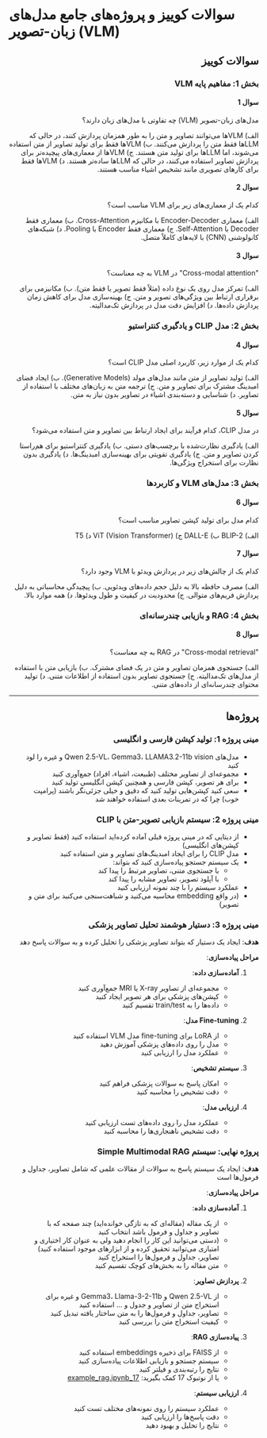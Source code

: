 
# سوالات کوییز و پروژه‌های جامع مدل‌های زبان-تصویر (VLM)

<div dir="rtl">

## سوالات کوییز

### بخش 1: مفاهیم پایه VLM

#### سوال 1
مدل‌های زبان-تصویر (VLM) چه تفاوتی با مدل‌های زبان دارند؟

الف) VLMها می‌توانند تصاویر و متن را به طور همزمان پردازش کنند، در حالی که LLMها فقط متن را پردازش می‌کنند.
ب) VLMها فقط برای تولید تصاویر از متن استفاده می‌شوند، اما LLMها برای تولید متن هستند.
ج) VLMها از معماری‌های پیچیده‌تر برای پردازش تصاویر استفاده می‌کنند، در حالی که LLMها ساده‌تر هستند.
د) VLMها فقط برای کارهای تصویری مانند تشخیص اشیاء مناسب هستند.

#### سوال 2
کدام یک از معماری‌های زیر برای VLM مناسب است؟

الف) معماری Encoder-Decoder با مکانیزم Cross-Attention.
ب) معماری فقط Decoder با Self-Attention.
ج) معماری فقط Encoder با Pooling.
د) شبکه‌های کانولوشنی (CNN) با لایه‌های کاملاً متصل.


#### سوال 3
"Cross-modal attention" در VLM به چه معناست؟

الف) تمرکز مدل روی یک نوع داده (مثلاً فقط تصویر یا فقط متن).
ب) مکانیزمی برای برقراری ارتباط بین ویژگی‌های تصویر و متن.
ج) بهینه‌سازی مدل برای کاهش زمان پردازش داده‌ها.
د) افزایش دقت مدل در پردازش تک‌مدالیته.

### بخش 2: مدل CLIP و یادگیری کنتراستیو

#### سوال 4
کدام یک از موارد زیر، کاربرد اصلی مدل CLIP است؟

الف) تولید تصاویر از متن مانند مدل‌های مولد (Generative Models).
ب) ایجاد فضای امبدینگ مشترک برای تصاویر و متن.
ج) ترجمه متن به زبان‌های مختلف با استفاده از تصاویر.
د) شناسایی و دسته‌بندی اشیاء در تصاویر بدون نیاز به متن.

#### سوال 5
در مدل CLIP، کدام فرآیند برای ایجاد ارتباط بین تصاویر و متن استفاده می‌شود؟

الف) یادگیری نظارت‌شده با برچسب‌های دستی.
ب) یادگیری کنتراستیو برای هم‌راستا کردن تصاویر و متن.
ج) یادگیری تقویتی برای بهینه‌سازی امبدینگ‌ها.
د) یادگیری بدون نظارت برای استخراج ویژگی‌ها.

### بخش 3: مدل‌های VLM و کاربردها

#### سوال 6
کدام مدل برای تولید کپشن تصاویر مناسب است؟

الف) BLIP-2
ب) DALL-E
ج) ViT (Vision Transformer)
د) T5

#### سوال 7
کدام یک از چالش‌های زیر در پردازش ویدئو با VLM وجود دارد؟

الف) مصرف حافظه بالا به دلیل حجم داده‌های ویدئویی.
ب) پیچیدگی محاسباتی به دلیل پردازش فریم‌های متوالی.
ج) محدودیت در کیفیت و طول ویدئوها.
د) همه موارد بالا.

### بخش 4: RAG و بازیابی چندرسانه‌ای

#### سوال 8
"Cross-modal retrieval" در RAG به چه معناست؟

الف) جستجوی همزمان تصاویر و متن در یک فضای مشترک.
ب) بازیابی متن با استفاده از مدل‌های تک‌مدالیته.
ج) جستجوی تصاویر بدون استفاده از اطلاعات متنی.
د) تولید محتوای چندرسانه‌ای از داده‌های متنی.


---

## پروژه‌ها

### مینی پروژه 1: تولید کپشن فارسی و انگلیسی

<div dir="rtl">

* مدل‌های Qwen 2.5-VL، Gemma3، LLAMA3.2-11b vision و غیره را لود کنید
* مجموعه‌ای از تصاویر مختلف (طبیعت، اشیاء، افراد) جمع‌آوری کنید
* برای هر تصویر، کپشن فارسی و همچنین کپشن انگلیسی تولید کنید
* سعی کنید کپشن‌هایی تولید کنید که دقیق و خیلی جزئی‌نگر باشند (پرامپت خوب) چرا که در تمرینات بعدی استفاده خواهند شد

</div>

### مینی پروژه 2: سیستم بازیابی تصویر-متن با CLIP

<div dir="rtl">

* از دیتایی که در مینی پروژه قبلی آماده کرده‌اید استفاده کنید (فقط تصاویر و کپشن‌های انگلیسی)
* مدل CLIP را برای ایجاد امبدینگ‌های تصاویر و متن استفاده کنید
* یک سیستم جستجو پیاده‌سازی کنید که بتواند:
  - با جستجوی متنی، تصاویر مرتبط را پیدا کند
  - با آپلود تصویر، تصاویر مشابه را پیدا کند
* عملکرد سیستم را با چند نمونه ارزیابی کنید
* (در واقع embedding محاسیه می‌کنید و شباهت‌سنجی می‌کنید برای متن و تصویر)

</div>

### مینی پروژه 3: دستیار هوشمند تحلیل تصاویر پزشکی

<div dir="rtl">

**هدف**: ایجاد یک دستیار که بتواند تصاویر پزشکی را تحلیل کرده و به سوالات پاسخ دهد

**مراحل پیاده‌سازی**:

1. **آماده‌سازی داده**:
   - مجموعه‌ای از تصاویر X-ray یا MRI جمع‌آوری کنید
   - کپشن‌های پزشکی برای هر تصویر ایجاد کنید
   - داده‌ها را به train/test تقسیم کنید

2. **Fine-tuning مدل**:
   - از LoRA برای fine-tuning مدل VLM استفاده کنید
   - مدل را روی داده‌های پزشکی آموزش دهید
   - عملکرد مدل را ارزیابی کنید

3. **سیستم تشخیص**:
   - امکان پاسخ به سوالات پزشکی فراهم کنید
   - دقت تشخیص را محاسبه کنید

4. **ارزیابی مدل**:
   - عملکرد مدل را روی داده‌های تست ارزیابی کنید
   - دقت تشخیص ناهنجاری‌ها را محاسبه کنید


</div>

### پروژه نهایی: سیستم Simple Multimodal RAG

<div dir="rtl">

**هدف**: ایجاد یک سیستم پاسخ به سوالات از مقالات علمی که شامل تصاویر، جداول و فرمول‌ها است

**مراحل پیاده‌سازی**:

1. **آماده‌سازی داده**:
   - از یک مقاله (مقاله‌ای که به تازگی خوانده‌اید) چند صفحه که با تصاویر و جداول و فرمول باشد انتخاب کنید
   - (دستی می‌توانید این کار را انجام دهید ولی به عنوان کار اختیاری و امتیازی می‌توانید تحقیق کرده و از ابزارهای موجود استفاده کنید) تصاویر، جداول و فرمول‌ها را استخراج کنید
   - متن مقاله را به بخش‌های کوچک تقسیم کنید

2. **پردازش تصاویر**:
   - از Qwen 2.5-VL و Gemma3، Llama-3-2-11b و غیره برای استخراج متن از تصاویر و جدول و ... استفاده کنید
   - تصاویر، جداول و فرمول‌ها را به متن ساختار یافته تبدیل کنید
   - کیفیت استخراج متن را بررسی کنید

3. **پیاده‌سازی RAG**:
   - از FAISS برای ذخیره embeddings استفاده کنید
   - سیستم جستجو و بازیابی اطلاعات پیاده‌سازی کنید
   - نتایج را رتبه‌بندی و فیلتر کنید
   - یا از نوتبوک 17 کمک بگیرید: [17_example_rag.ipynb](https://github.com/Alireza-Akhavan/LLM/blob/main/17_example_rag.ipynb)

4. **ارزیابی سیستم**:
   - عملکرد سیستم را روی نمونه‌های مختلف تست کنید
   - دقت پاسخ‌ها را ارزیابی کنید
   - نتایج را تحلیل و بهبود دهید

</div>

</div>


